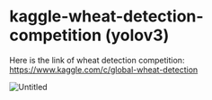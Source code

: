 # kaggle-wheat-detection-competition (yolov3)

Here is the link of wheat detection competition: https://www.kaggle.com/c/global-wheat-detection


![Untitled](https://user-images.githubusercontent.com/68200424/90851838-e0ad7700-e343-11ea-8233-fd360736b65a.png)
